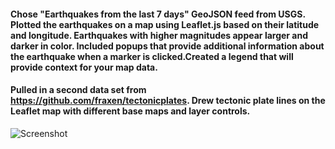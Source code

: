 #### Chose "Earthquakes from the last 7 days" GeoJSON feed from USGS.  Plotted the earthquakes on a map using Leaflet.js based on their latitude and longitude.  Earthquakes with higher magnitudes appear larger and darker in color.  Included popups that provide additional information about the earthquake when a marker is clicked.Created a legend that will provide context for your map data.

#### Pulled in a second data set from https://github.com/fraxen/tectonicplates.  Drew tectonic plate lines on the Leaflet map with different base maps and layer controls.

![Screenshot]("Capture.JPG")


